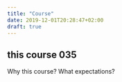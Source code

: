 ```yaml
---
title: "Course"
date: 2019-12-01T20:28:47+02:00
draft: true
---
```


## this course 035

Why this course? What expectations?
